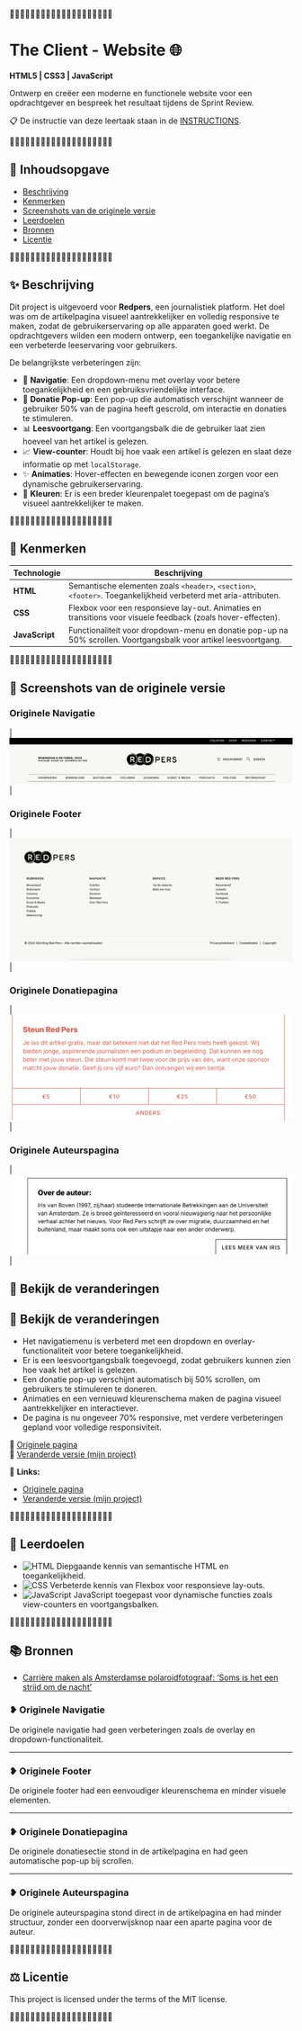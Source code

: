 🌸🌸🌸🌸🌸🌸🌸🌸🌸🌸🌸🌸🌸🌸🌸🌸🌸🌸🌸🌸

# The Client - Website 🌐
**HTML5 | CSS3 | JavaScript**

Ontwerp en creëer een moderne en functionele website voor een opdrachtgever en bespreek het resultaat tijdens de Sprint Review.

📋 De instructie van deze leertaak staan in de [INSTRUCTIONS](#).

🌸🌸🌸🌸🌸🌸🌸🌸🌸🌸🌸🌸🌸🌸🌸🌸🌸🌸🌸🌸

## 📑 Inhoudsopgave
- [Beschrijving](#beschrijving)
- [Kenmerken](#kenmerken)
- [Screenshots van de originele versie](#screenshots-van-de-originele-versie)
- [Leerdoelen](#leerdoelen)
- [Bronnen](#bronnen)
- [Licentie](#licentie)

🌸🌸🌸🌸🌸🌸🌸🌸🌸🌸🌸🌸🌸🌸🌸🌸🌸🌸🌸🌸

## ✨ Beschrijving
Dit project is uitgevoerd voor **Redpers**, een journalistiek platform. Het doel was om de artikelpagina visueel aantrekkelijker en volledig responsive te maken, zodat de gebruikerservaring op alle apparaten goed werkt. De opdrachtgevers wilden een modern ontwerp, een toegankelijke navigatie en een verbeterde leeservaring voor gebruikers.

De belangrijkste verbeteringen zijn:
- 🎨 **Navigatie**: Een dropdown-menu met overlay voor betere toegankelijkheid en een gebruiksvriendelijke interface.
- 💬 **Donatie Pop-up**: Een pop-up die automatisch verschijnt wanneer de gebruiker 50% van de pagina heeft gescrold, om interactie en donaties te stimuleren.
- 📊 **Leesvoortgang**: Een voortgangsbalk die de gebruiker laat zien hoeveel van het artikel is gelezen.
- 📈 **View-counter**: Houdt bij hoe vaak een artikel is gelezen en slaat deze informatie op met `localStorage`.
- ✨ **Animaties**: Hover-effecten en bewegende iconen zorgen voor een dynamische gebruikerservaring.
- 🎨 **Kleuren**: Er is een breder kleurenpalet toegepast om de pagina’s visueel aantrekkelijker te maken.

🌸🌸🌸🌸🌸🌸🌸🌸🌸🌸🌸🌸🌸🌸🌸🌸🌸🌸🌸🌸

## 🚀 Kenmerken

| Technologie  | Beschrijving |
|--------------|--------------|
| **HTML**     | Semantische elementen zoals `<header>`, `<section>`, `<footer>`. Toegankelijkheid verbeterd met aria-attributen. |
| **CSS**      | Flexbox voor een responsieve lay-out. Animaties en transitions voor visuele feedback (zoals hover-effecten). |
| **JavaScript** | Functionaliteit voor dropdown-menu en donatie pop-up na 50% scrollen. Voortgangsbalk voor artikel leesvoortgang. |

🌸🌸🌸🌸🌸🌸🌸🌸🌸🌸🌸🌸🌸🌸🌸🌸🌸🌸🌸🌸

## 📸 Screenshots van de originele versie

### Originele Navigatie
| ![Originele Navigatie](assets/old-navigation.png) |

### Originele Footer
| ![Originele Footer](assets/old-footer.png) |

### Originele Donatiepagina
| ![Originele Donatiepagina](assets/old-donation.png) |

### Originele Auteurspagina
| ![Originele Auteurspagina](assets/old-author.png) |

## 🔗 Bekijk de veranderingen

## 🔗 Bekijk de veranderingen
- Het navigatiemenu is verbeterd met een dropdown en overlay-functionaliteit voor betere toegankelijkheid.
- Er is een leesvoortgangsbalk toegevoegd, zodat gebruikers kunnen zien hoe vaak het artikel is gelezen.
- Een donatie pop-up verschijnt automatisch bij 50% scrollen, om gebruikers te stimuleren te doneren.
- Animaties en een vernieuwd kleurenschema maken de pagina visueel aantrekkelijker en interactiever.
- De pagina is nu ongeveer 70% responsive, met verdere verbeteringen gepland voor volledige responsiviteit.

🔗 [Originele pagina](https://redpers.nl/2024/02/20/carriere-maken-als-amsterdamse-polaroidfotograaf-soms-is-het-een-strijd-om-de-nacht/)  
🔗 [Veranderde versie (mijn project)](https://fatimahilali.github.io/the-client-website/)

🔗 **Links:**
- [Originele pagina](https://redpers.nl/2024/02/20/carriere-maken-als-amsterdamse-polaroidfotograaf-soms-is-het-een-strijd-om-de-nacht/)
- [Veranderde versie (mijn project)](https://fatimahilali.github.io/the-client-website/)

🌸🌸🌸🌸🌸🌸🌸🌸🌸🌸🌸🌸🌸🌸🌸🌸🌸🌸🌸🌸

## 🎯 Leerdoelen

- ![HTML](https://img.shields.io/badge/HTML5-blue?style=flat&logo=html5&logoColor=fff) Diepgaande kennis van semantische HTML en toegankelijkheid.
- ![CSS](https://img.shields.io/badge/CSS3-yellow?style=flat&logo=css3&logoColor=fff) Verbeterde kennis van Flexbox voor responsieve lay-outs.
- ![JavaScript](https://img.shields.io/badge/JavaScript-green?style=flat&logo=javascript&logoColor=fff) JavaScript toegepast voor dynamische functies zoals view-counters en voortgangsbalken.

🌸🌸🌸🌸🌸🌸🌸🌸🌸🌸🌸🌸🌸🌸🌸🌸🌸🌸🌸🌸

## 📚 Bronnen

- [Carrière maken als Amsterdamse polaroidfotograaf: ‘Soms is het een strijd om de nacht’](https://redpers.nl/2024/02/20/carriere-maken-als-amsterdamse-polaroidfotograaf-soms-is-het-een-strijd-om-de-nacht/)

### ❥ Originele Navigatie
De originele navigatie had geen verbeteringen zoals de overlay en dropdown-functionaliteit.

---

### ❥ Originele Footer
De originele footer had een eenvoudiger kleurenschema en minder visuele elementen.

---

### ❥ Originele Donatiepagina
De originele donatiesectie stond in de artikelpagina en had geen automatische pop-up bij scrollen.

---

### ❥ Originele Auteurspagina
De originele auteurspagina stond direct in de artikelpagina en had minder structuur, zonder een doorverwijsknop naar een aparte pagina voor de auteur.

🌸🌸🌸🌸🌸🌸🌸🌸🌸🌸🌸🌸🌸🌸🌸🌸🌸🌸🌸🌸

## ⚖️ Licentie
This project is licensed under the terms of the MIT license.

🌸🌸🌸🌸🌸🌸🌸🌸🌸🌸🌸🌸🌸🌸🌸🌸🌸🌸🌸🌸


